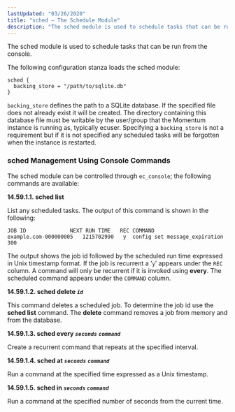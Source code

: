 ```yaml
---
lastUpdated: "03/26/2020"
title: "sched – The Schedule Module"
description: "The sched module is used to schedule tasks that can be run from the console The following configuration stanza loads the sched module Example 14 86 sched module backing store defines the path to a SQ Lite database If the specified file does not already exist it will be created..."
---
```


<a name="idp21015200"></a> 

The sched module is used to schedule tasks that can be run from the console.

The following configuration stanza loads the sched module:

<a name="example.sched.3"></a> 


```
sched {
  backing_store = "/path/to/sqlite.db"
}
```

`backing_store` defines the path to a SQLite database. If the specified file does not already exist it will be created. The directory containing this database file must be writable by the user/group that the Momentum instance is running as, typically ecuser. Specifying a `backing_store` is not a requirement but if it is not specified any scheduled tasks will be forgotten when the instance is restarted.

### <a name="modules.sched.console"></a> sched Management Using Console Commands

The sched module can be controlled through `ec_console`; the following commands are available:

**<a name="idp21024976"></a> 14.59.1.1. sched list**

List any scheduled tasks. The output of this command is shown in the following:

```
JOB ID        	    NEXT RUN TIME	REC	COMMAND
example.com-000000005	1215702990	 y	config set message_expiration 300
```

The output shows the job id followed by the scheduled run time expressed in Unix timestamp format. If the job is recurrent a ‘`y`’ appears under the `REC` column. A command will only be recurrent if it is invoked using **every**. The scheduled command appears under the `COMMAND` column.

**<a name="idp21029760"></a> 14.59.1.2. sched delete *`id`***

This command deletes a scheduled job. To determine the job id use the **sched list**      command. The **delete** command removes a job from memory and from the database.

**<a name="idp21032640"></a> 14.59.1.3. sched every *`seconds`* *`command`***

Create a recurrent command that repeats at the specified interval.

**<a name="idp21035024"></a> 14.59.1.4. sched at *`seconds`* *`command`***

Run a command at the specified time expressed as a Unix timestamp.

**<a name="idp21037408"></a> 14.59.1.5. sched in *`seconds`* *`command`***

Run a command at the specified number of seconds from the current time.